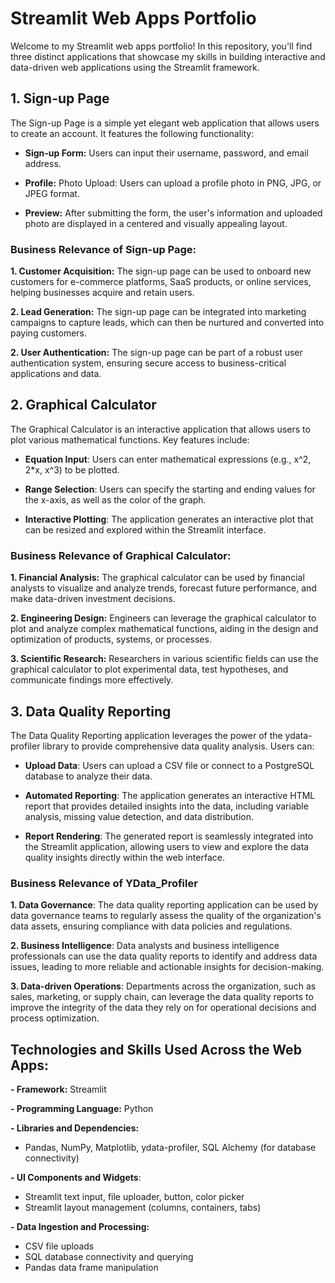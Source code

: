 # Streamlit Web Apps Portfolio

Welcome to my Streamlit web apps portfolio! In this repository, you'll find three distinct applications that showcase my skills in building interactive and data-driven web applications using the Streamlit framework.

## 1. Sign-up Page
The Sign-up Page is a simple yet elegant web application that allows users to create an account. It features the following functionality:

- **Sign-up Form:** Users can input their username, password, and email address.

- **Profile:** Photo Upload: Users can upload a profile photo in PNG, JPG, or JPEG format.

- **Preview:** After submitting the form, the user's information and uploaded photo are displayed in a centered and visually appealing layout.

### Business Relevance of Sign-up Page:

**1. Customer Acquisition:** The sign-up page can be used to onboard new customers for e-commerce platforms, SaaS products, or online services, helping businesses acquire and retain users.

**2. Lead Generation:** The sign-up page can be integrated into marketing campaigns to capture leads, which can then be nurtured and converted into paying customers.

**2. User Authentication:** The sign-up page can be part of a robust user authentication system, ensuring secure access to business-critical applications and data.

## 2. Graphical Calculator
The Graphical Calculator is an interactive application that allows users to plot various mathematical functions. Key features include:

- **Equation Input**: Users can enter mathematical expressions (e.g., x^2, 2*x, x^3) to be plotted.

- **Range Selection**: Users can specify the starting and ending values for the x-axis, as well as the color of the graph.

- **Interactive Plotting**: The application generates an interactive plot that can be resized and explored within the Streamlit interface.

### **Business Relevance of Graphical Calculator**:  

**1. Financial Analysis:** The graphical calculator can be used by financial analysts to visualize and analyze trends, forecast future performance, and make data-driven investment decisions.

**2. Engineering Design:** Engineers can leverage the graphical calculator to plot and analyze complex mathematical functions, aiding in the design and optimization of products, systems, or processes.

**3. Scientific Research:** Researchers in various scientific fields can use the graphical calculator to plot experimental data, test hypotheses, and communicate findings more effectively.

## 3. Data Quality Reporting
 The Data Quality Reporting application leverages the power of the ydata-profiler library to provide comprehensive data quality analysis. Users can:

- **Upload Data**: Users can upload a CSV file or connect to a PostgreSQL database to analyze their data.

- **Automated Reporting**: The application generates an interactive HTML report that provides detailed insights into the data, including variable analysis, missing value detection, and data distribution.

- **Report Rendering**: The generated report is seamlessly integrated into the Streamlit application, allowing users to view and explore the data quality insights directly within the web interface.

### Business Relevance of YData_Profiler

**1. Data Governance**: The data quality reporting application can be used by data governance teams to regularly assess the quality of the organization's data assets, ensuring compliance with data policies and regulations.

**2. Business Intelligence**: Data analysts and business intelligence professionals can use the data quality reports to identify and address data issues, leading to more reliable and actionable insights for decision-making.

**3. Data-driven Operations**: Departments across the organization, such as sales, marketing, or supply chain, can leverage the data quality reports to improve the integrity of the data they rely on for operational decisions and process optimization.

## Technologies and Skills Used Across the Web Apps:

**- Framework:** Streamlit

**- Programming Language:** Python

**- Libraries and Dependencies:**
- Pandas, NumPy, Matplotlib, ydata-profiler, SQL Alchemy (for database connectivity)

**- UI Components and Widgets**:
- Streamlit text input, file uploader, button, color picker
- Streamlit layout management (columns, containers, tabs)

**- Data Ingestion and Processing:**
- CSV file uploads
- SQL database connectivity and querying
- Pandas data frame manipulation


